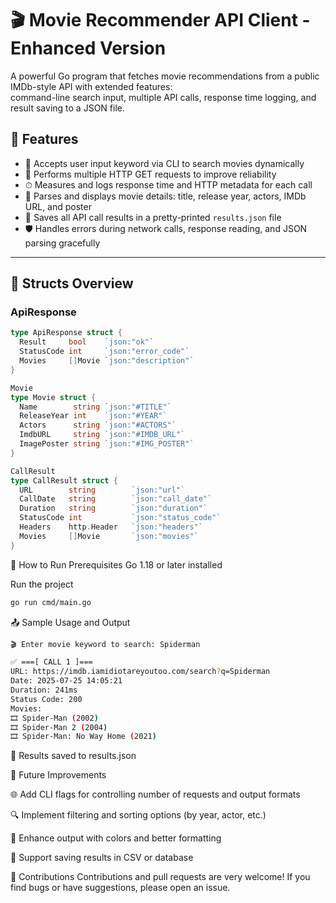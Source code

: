 # 🎬 Movie Recommender API Client - Enhanced Version

A powerful Go program that fetches movie recommendations from a public IMDb-style API with extended features:  
command-line search input, multiple API calls, response time logging, and result saving to a JSON file.



## 🚀 Features

- 🎯 Accepts user input keyword via CLI to search movies dynamically  
- 🔄 Performs multiple HTTP GET requests to improve reliability  
- ⏱ Measures and logs response time and HTTP metadata for each call  
- 🎥 Parses and displays movie details: title, release year, actors, IMDb URL, and poster  
- 💾 Saves all API call results in a pretty-printed `results.json` file  
- 🛡 Handles errors during network calls, response reading, and JSON parsing gracefully  

---

## 🧱 Structs Overview

### ApiResponse

```go
type ApiResponse struct {
  Result     bool    `json:"ok"`
  StatusCode int     `json:"error_code"`
  Movies     []Movie `json:"description"`
}

Movie
type Movie struct {
  Name        string `json:"#TITLE"`
  ReleaseYear int    `json:"#YEAR"`
  Actors      string `json:"#ACTORS"`
  ImdbURL     string `json:"#IMDB_URL"`
  ImagePoster string `json:"#IMG_POSTER"`
}

CallResult
type CallResult struct {
  URL        string        `json:"url"`
  CallDate   string        `json:"call_date"`
  Duration   string        `json:"duration"`
  StatusCode int           `json:"status_code"`
  Headers    http.Header   `json:"headers"`
  Movies     []Movie       `json:"movies"`
}
```

🔧 How to Run
Prerequisites
Go 1.18 or later installed

Run the project
```bash
go run cmd/main.go
```

📤 Sample Usage and Output
```bash
🎬 Enter movie keyword to search: Spiderman

✅ ===[ CALL 1 ]===
URL: https://imdb.iamidiotareyoutoo.com/search?q=Spiderman
Date: 2025-07-25 14:05:21
Duration: 241ms
Status Code: 200
Movies:
🎞 Spider-Man (2002)
🎞 Spider-Man 2 (2004)
🎞 Spider-Man: No Way Home (2021)
```

📁 Results saved to results.json

🧪 Future Improvements

🌐 Add CLI flags for controlling number of requests and output formats

🔍 Implement filtering and sorting options (by year, actor, etc.)

🎨 Enhance output with colors and better formatting

💾 Support saving results in CSV or database

🤝 Contributions
Contributions and pull requests are very welcome!
If you find bugs or have suggestions, please open an issue.